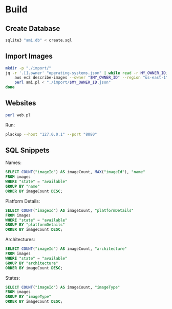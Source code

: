 # Build

## Create Database

```bash
sqlite3 "ami.db" < create.sql
```

## Import Images

```bash
mkdir -p "./import/"
jq -r '.[].owner' "operating-systems.json" | while read -r MY_OWNER_ID; do
	aws ec2 describe-images --owner "$MY_OWNER_ID" --region "us-east-1" --output json > "./import/$MY_OWNER_ID.json"
	perl ami.pl < "./import/$MY_OWNER_ID.json"
done
```

## Websites

```bash
perl web.pl
```

Run:

```bash
plackup --host "127.0.0.1" --port "8080"
```

## SQL Snippets

Names:

```sql
SELECT COUNT("imageId") AS imageCount, MAX("imageId"), "name"
FROM images
WHERE "state" = "available"
GROUP BY "name"
ORDER BY imageCount DESC;
```

Platform Details:

```sql
SELECT COUNT("imageId") AS imageCount, "platformDetails"
FROM images
WHERE "state" = "available"
GROUP BY "platformDetails"
ORDER BY imageCount DESC;
```

Architectures:

```sql
SELECT COUNT("imageId") AS imageCount, "architecture"
FROM images
WHERE "state" = "available"
GROUP BY "architecture"
ORDER BY imageCount DESC;
```

States:

```sql
SELECT COUNT("imageId") AS imageCount, "imageType"
FROM images
GROUP BY "imageType"
ORDER BY imageCount DESC;
```